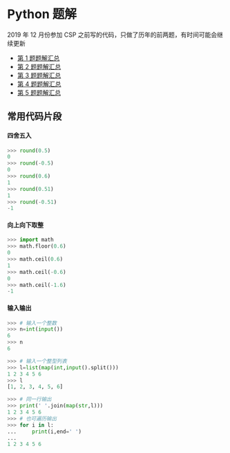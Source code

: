 # Python 题解

2019 年 12 月份参加 CSP 之前写的代码，只做了历年的前两题，有时间可能会继续更新

- [第 1 题题解汇总](题解汇总/第1题题解汇总.ipynb)
- [第 2 题题解汇总](题解汇总/第2题题解汇总.ipynb)
- [第 3 题题解汇总](题解汇总/第3题题解汇总.ipynb)
- [第 4 题题解汇总](题解汇总/第4题题解汇总.ipynb)
- [第 5 题题解汇总](题解汇总/第5题题解汇总.ipynb)

## 常用代码片段

#### 四舍五入

```python
>>> round(0.5)
0
>>> round(-0.5)
0
>>> round(0.6)
1
>>> round(0.51)
1
>>> round(-0.51)
-1
```

#### 向上向下取整

```python
>>> import math
>>> math.floor(0.6)
0
>>> math.ceil(0.6)
1
>>> math.ceil(-0.6)
0
>>> math.ceil(-1.6)
-1
```

#### 输入输出

```python
>>> # 输入一个整数
>>> n=int(input())
6
>>> n
6

>>> # 输入一个整型列表
>>> l=list(map(int,input().split()))
1 2 3 4 5 6
>>> l
[1, 2, 3, 4, 5, 6]

>>> # 同一行输出
>>> print(' '.join(map(str,l)))
1 2 3 4 5 6
>>> # 也可遍历输出
>>> for i in l:
...     print(i,end=' ')
...
1 2 3 4 5 6
```
